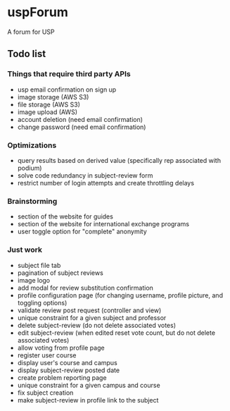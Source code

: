 # uspForum
A forum for USP

## Todo list

### Things that require third party APIs
- usp email confirmation on sign up
- image storage (AWS S3)
- file storage (AWS S3)
- image upload (AWS)
- account deletion (need email confirmation)
- change password (need email confirmation)

### Optimizations
- query results based on derived value (specifically rep associated with podium)
- solve code redundancy in subject-review form
- restrict number of login attempts and create throttling delays

### Brainstorming
- section of the website for guides
- section of the website for international exchange programs
- user toggle option for "complete" anonymity

### Just work
- subject file tab
- pagination of subject reviews
- image logo
- add modal for review substitution confirmation
- profile configuration page (for changing username, profile picture, and toggling options)
- validate review post request (controller and view)
- unique constraint for a given subject and professor
- delete subject-review (do not delete associated votes)
- edit subject-review (when edited reset vote count, but do not delete associated votes)
- allow voting from profile page
- register user course
- display user's course and campus
- display subject-review posted date
- create problem reporting page
- unique constraint for a given campus and course
- fix subject creation
- make subject-review in profile link to the subject